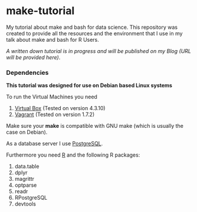 # make-tutorial
My tutorial about make and bash for data science.
This repository was created to provide all the resources and the environment that I use in my talk about make and bash for R Users.

*A written down tutorial is in progress and will be published on my Blog (URL will be provided here)*.

### Dependencies
**This tutorial was designed for use on Debian based Linux systems**

To run the Virtual Machines you need 
  1. [Virtual Box](https://www.virtualbox.org/wiki/Linux_Downloads) (Tested on version 4.3.10)
  2. [Vagrant](https://www.vagrantup.com/downloads.html) (Tested on version 1.7.2)
  
Make sure your **make** is compatible with GNU make (which is usually the case on Debian).

As a database server I use [PostgreSQL](http://www.postgresql.org/).

Furthermore you need [R](www.r-project.org) and the following R packages:
  1. data.table
  2. dplyr
  3. magrittr
  4. optparse
  5. readr
  6. RPostgreSQL
  7. devtools
